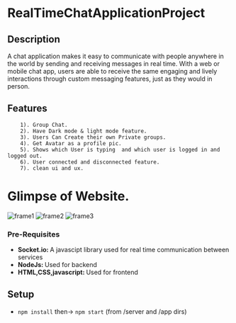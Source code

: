 # RealTimeChatApplicationProject

## Description
A chat application makes it easy to communicate with people anywhere in the world by sending and receiving messages in real time. With a web or mobile chat app, users are able to receive the same engaging and lively interactions through custom messaging features, just as they would in person.

## Features

```
    1). Group Chat. 
    2). Have Dark mode & light mode feature.
    3). Users Can Create their own Private groups.
    4). Get Avatar as a profile pic.
    5). Shows which User is typing  and which user is logged in and logged out.
    6). User connected and disconnected feature.
    7). clean ui and ux.
 ```
 
# Glimpse of Website.

![frame1](https://user-images.githubusercontent.com/87926095/211182616-f95aaf0e-0d56-4ab4-930f-928cd9d68a50.gif)
![frame2](https://user-images.githubusercontent.com/87926095/211182655-67373d35-d6cb-405d-bce3-6c21c3491bea.gif)
![frame3](https://user-images.githubusercontent.com/87926095/211182691-7a2287ac-2d32-4182-adb7-c40ec1a1b833.gif)
<br>

<h3>Pre-Requisites</h3>
<ul>
<li><b>Socket.io: </b>A javascipt library used for real time communication between services</li>
<li><b>NodeJs: </b>Used for backend</li>
<li><b>HTML,CSS,javascript: </b>Used for frontend</li>
</ul>

## Setup

- `npm install` then-> `npm start` (from /server and /app dirs)


